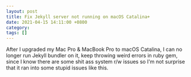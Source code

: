 ```yaml
---
layout: post
title: Fix Jekyll server not running on macOS Catalina+
date: 2021-04-15 14:11:00 +0800
category:
tags: []
---
```

After I upgraded my Mac Pro & MacBook Pro to macOS Catalina, I can no longer run Jekyll bundler on it, keep throwing weird errors in ruby gem, since I know there are some shit ass system r/w issues so I'm not surprise that it ran into some stupid issues like this.


